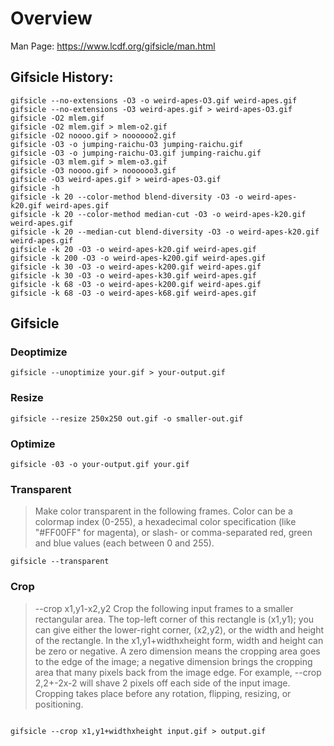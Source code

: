 # Overview

Man Page: <https://www.lcdf.org/gifsicle/man.html>

## Gifsicle History:

```
gifsicle --no-extensions -O3 -o weird-apes-O3.gif weird-apes.gif
gifsicle --no-extensions -O3 weird-apes.gif > weird-apes-O3.gif
gifsicle -O2 mlem.gif
gifsicle -O2 mlem.gif > mlem-o2.gif
gifsicle -O2 noooo.gif > noooooo2.gif
gifsicle -O3 -o jumping-raichu-O3 jumping-raichu.gif
gifsicle -O3 -o jumping-raichu-O3.gif jumping-raichu.gif
gifsicle -O3 mlem.gif > mlem-o3.gif
gifsicle -O3 noooo.gif > noooooo3.gif
gifsicle -O3 weird-apes.gif > weird-apes-O3.gif
gifsicle -h
gifsicle -k 20 --color-method blend-diversity -O3 -o weird-apes-k20.gif weird-apes.gif
gifsicle -k 20 --color-method median-cut -O3 -o weird-apes-k20.gif weird-apes.gif
gifsicle -k 20 --median-cut blend-diversity -O3 -o weird-apes-k20.gif weird-apes.gif
gifsicle -k 20 -O3 -o weird-apes-k20.gif weird-apes.gif
gifsicle -k 200 -O3 -o weird-apes-k200.gif weird-apes.gif
gifsicle -k 30 -O3 -o weird-apes-k200.gif weird-apes.gif
gifsicle -k 30 -O3 -o weird-apes-k30.gif weird-apes.gif
gifsicle -k 68 -O3 -o weird-apes-k200.gif weird-apes.gif
gifsicle -k 68 -O3 -o weird-apes-k68.gif weird-apes.gif
```

## Gifsicle

### Deoptimize
```
gifsicle --unoptimize your.gif > your-output.gif
```

### Resize
```
gifsicle --resize 250x250 out.gif -o smaller-out.gif
```


### Optimize
```
gifsicle -03 -o your-output.gif your.gif
```

### Transparent

> Make color transparent in the following frames. Color can be a colormap index
(0-255), a hexadecimal color specification (like "#FF00FF" for magenta), or slash-
or comma-separated red, green and blue values (each between 0 and 255).

```
gifsicle --transparent
```

### Crop


> --crop x1,y1-x2,y2
> Crop the following input frames to a smaller rectangular area. The top-left corner of this rectangle is (x1,y1); you can give either the lower-right corner, (x2,y2), or the width and height of the rectangle. In the x1,y1+widthxheight form, width and height can be zero or negative. A zero dimension means the cropping area goes to the edge of the image; a negative dimension brings the cropping area that many pixels back from the image edge. For example, --crop 2,2+-2x-2 will shave 2 pixels off each side of the input image. Cropping takes place before any rotation, flipping, resizing, or positioning.

```

gifsicle --crop x1,y1+widthxheight input.gif > output.gif
```
